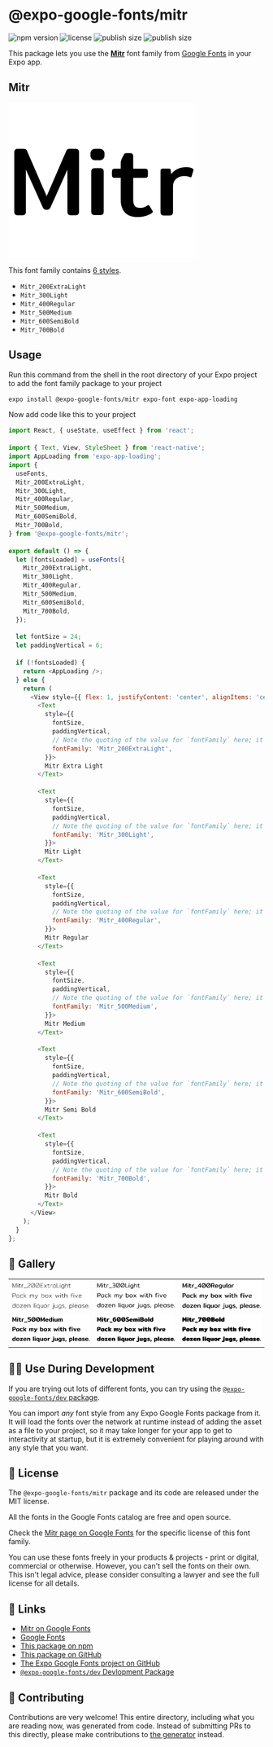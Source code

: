 # @expo-google-fonts/mitr

![npm version](https://flat.badgen.net/npm/v/@expo-google-fonts/mitr)
![license](https://flat.badgen.net/github/license/expo/google-fonts)
![publish size](https://flat.badgen.net/packagephobia/install/@expo-google-fonts/mitr)
![publish size](https://flat.badgen.net/packagephobia/publish/@expo-google-fonts/mitr)

This package lets you use the [**Mitr**](https://fonts.google.com/specimen/Mitr) font family from [Google Fonts](https://fonts.google.com/) in your Expo app.

## Mitr

![Mitr](./font-family.png)

This font family contains [6 styles](#-gallery).

- `Mitr_200ExtraLight`
- `Mitr_300Light`
- `Mitr_400Regular`
- `Mitr_500Medium`
- `Mitr_600SemiBold`
- `Mitr_700Bold`

## Usage

Run this command from the shell in the root directory of your Expo project to add the font family package to your project
```sh
expo install @expo-google-fonts/mitr expo-font expo-app-loading
```

Now add code like this to your project
```js
import React, { useState, useEffect } from 'react';

import { Text, View, StyleSheet } from 'react-native';
import AppLoading from 'expo-app-loading';
import {
  useFonts,
  Mitr_200ExtraLight,
  Mitr_300Light,
  Mitr_400Regular,
  Mitr_500Medium,
  Mitr_600SemiBold,
  Mitr_700Bold,
} from '@expo-google-fonts/mitr';

export default () => {
  let [fontsLoaded] = useFonts({
    Mitr_200ExtraLight,
    Mitr_300Light,
    Mitr_400Regular,
    Mitr_500Medium,
    Mitr_600SemiBold,
    Mitr_700Bold,
  });

  let fontSize = 24;
  let paddingVertical = 6;

  if (!fontsLoaded) {
    return <AppLoading />;
  } else {
    return (
      <View style={{ flex: 1, justifyContent: 'center', alignItems: 'center' }}>
        <Text
          style={{
            fontSize,
            paddingVertical,
            // Note the quoting of the value for `fontFamily` here; it expects a string!
            fontFamily: 'Mitr_200ExtraLight',
          }}>
          Mitr Extra Light
        </Text>

        <Text
          style={{
            fontSize,
            paddingVertical,
            // Note the quoting of the value for `fontFamily` here; it expects a string!
            fontFamily: 'Mitr_300Light',
          }}>
          Mitr Light
        </Text>

        <Text
          style={{
            fontSize,
            paddingVertical,
            // Note the quoting of the value for `fontFamily` here; it expects a string!
            fontFamily: 'Mitr_400Regular',
          }}>
          Mitr Regular
        </Text>

        <Text
          style={{
            fontSize,
            paddingVertical,
            // Note the quoting of the value for `fontFamily` here; it expects a string!
            fontFamily: 'Mitr_500Medium',
          }}>
          Mitr Medium
        </Text>

        <Text
          style={{
            fontSize,
            paddingVertical,
            // Note the quoting of the value for `fontFamily` here; it expects a string!
            fontFamily: 'Mitr_600SemiBold',
          }}>
          Mitr Semi Bold
        </Text>

        <Text
          style={{
            fontSize,
            paddingVertical,
            // Note the quoting of the value for `fontFamily` here; it expects a string!
            fontFamily: 'Mitr_700Bold',
          }}>
          Mitr Bold
        </Text>
      </View>
    );
  }
};

```

## 🔡 Gallery


||||
|-|-|-|
|![Mitr_200ExtraLight](./Mitr_200ExtraLight.ttf.png)|![Mitr_300Light](./Mitr_300Light.ttf.png)|![Mitr_400Regular](./Mitr_400Regular.ttf.png)||
|![Mitr_500Medium](./Mitr_500Medium.ttf.png)|![Mitr_600SemiBold](./Mitr_600SemiBold.ttf.png)|![Mitr_700Bold](./Mitr_700Bold.ttf.png)||


## 👩‍💻 Use During Development

If you are trying out lots of different fonts, you can try using the [`@expo-google-fonts/dev` package](https://github.com/expo/google-fonts/tree/master/font-packages/dev#readme).

You can import *any* font style from any Expo Google Fonts package from it. It will load the fonts
over the network at runtime instead of adding the asset as a file to your project, so it may take longer
for your app to get to interactivity at startup, but it is extremely convenient
for playing around with any style that you want.

## 📖 License

The `@expo-google-fonts/mitr` package and its code are released under the MIT license.

All the fonts in the Google Fonts catalog are free and open source.

Check the [Mitr page on Google Fonts](https://fonts.google.com/specimen/Mitr) for the specific license of this font family.

You can use these fonts freely in your products & projects - print or digital, commercial or otherwise. However, you can't sell the fonts on their own. This isn't legal advice, please consider consulting a lawyer and see the full license for all details.

## 🔗 Links

- [Mitr on Google Fonts](https://fonts.google.com/specimen/Mitr)
- [Google Fonts](https://fonts.google.com/)
- [This package on npm](https://www.npmjs.com/package/@expo-google-fonts/mitr)
- [This package on GitHub](https://github.com/expo/google-fonts/tree/master/font-packages/mitr)
- [The Expo Google Fonts project on GitHub](https://github.com/expo/google-fonts)
- [`@expo-google-fonts/dev` Devlopment Package](https://github.com/expo/google-fonts/tree/master/font-packages/dev)

## 🤝 Contributing

Contributions are very welcome! This entire directory, including what you are reading now, was generated from code. Instead of submitting PRs to this directly, please make contributions to [the generator](https://github.com/expo/google-fonts/tree/master/packages/generator) instead.
